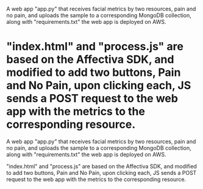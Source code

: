 A web app "app.py" that receives facial metrics by two resources, pain and no pain, and uploads the sample to a corresponding MongoDB collection, along with "requirements.txt" the web app is deployed on AWS.

"index.html" and "process.js" are based on the Affectiva SDK, and modified to add two buttons, Pain and No Pain, upon clicking each, JS sends a POST request to the web app with the metrics to the corresponding resource.
=======



A web app "app.py" that receives facial metrics by two resources, pain and no pain, and uploads the sample to a corresponding MongoDB collection, along with "requirements.txt" the web app is deployed on AWS.

"index.html" and "process.js" are based on the Affectiva SDK, and modified to add two buttons, Pain and No Pain, upon clicking each, JS sends a POST request to the web app with the metrics to the corresponding resource.
